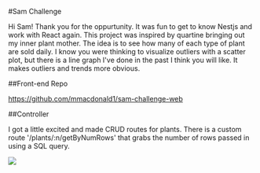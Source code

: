 #Sam Challenge

Hi Sam! Thank you for the oppurtunity. It was fun to get to know Nestjs and work with React again. This project was inspired by quartine bringing out my inner plant mother. The idea is to see how many of each type of plant are sold daily. I know you were thinking to visualize outliers with a scatter plot, but there is a line graph I've done in the past I think you will like. It makes outliers and trends more obvious.

##Front-end Repo

https://github.com/mmacdonald1/sam-challenge-web

##Controller 

I got a little excited and made CRUD routes for plants. There is a custom route '/plants/:n/getByNumRows' that grabs the number of rows passed in using a SQL query.


![](https://media.giphy.com/media/wCMrcyfZtK0z6/giphy.gif)

